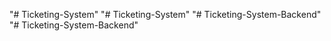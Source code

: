 "# Ticketing-System" 
"# Ticketing-System" 
"# Ticketing-System-Backend" 
"# Ticketing-System-Backend" 
